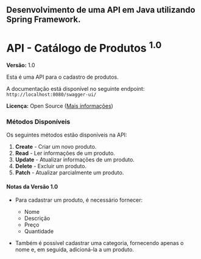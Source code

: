 ## Desenvolvimento de uma API em Java utilizando Spring Framework.

# API - Catálogo de Produtos <sup>1.0</sup>

**Versão:** 1.0

Esta é uma API para o cadastro de produtos.

A documentação está disponível no seguinte endpoint: ```http://localhost:8080/swagger-ui/```

**Licença:** Open Source ([Mais informações](https://opensource.org/))

 ### Métodos Disponíveis

Os seguintes métodos estão disponíveis na API:

1. **Create** - Criar um novo produto.
2. **Read** - Ler informações de um produto.
3. **Update** - Atualizar informações de um produto.
4. **Delete** - Excluir um produto.
5. **Patch** - Atualizar parcialmente um produto.

#### Notas da Versão 1.0

- Para cadastrar um produto, é necessário fornecer:
  - Nome
  - Descrição
  - Preço
  - Quantidade
  
- Também é possível cadastrar uma categoria, fornecendo apenas o nome e, em seguida, adicioná-la a um produto.
